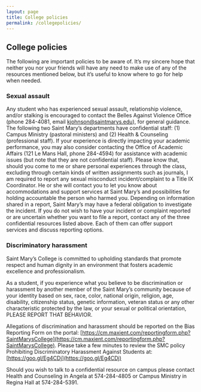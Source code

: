 ```yaml
---
layout: page
title: College policies
permalink: /collegepolicies/
---
```


## College policies

The following are important policies to be aware of. It’s my sincere hope that neither you nor your friends will have any need to make use of any of the resources mentioned below, but it’s useful to know where to go for help when needed.

### Sexual assault

Any student who has experienced sexual assault, relationship violence, and/or stalking is encouraged to contact the Belles Against Violence Office (phone 284-4081, email [kjohnson@saintmarys.edu](mailto:kjohnson@saintmarys.edu)), for general guidance. The following two Saint Mary’s departments have confidential staff: (1) Campus Ministry (pastoral ministers) and (2) Health & Counseling (professional staff). If your experience is directly impacting your academic performance, you may also consider contacting the Office of Academic Affairs (121 Le Mans Hall, phone 284-4594) for assistance with academic issues (but note that they are not confidential staff). Please know that, should you come to me or share personal experiences through the class, excluding through certain kinds of written assignments such as journals, I am required to report any sexual misconduct incident/complaint to a Title IX Coordinator. He or she will contact you to let you know about accommodations and support services at Saint Mary’s and possibilities for holding accountable the person who harmed you. Depending on information shared in a report, Saint Mary’s may have a federal obligation to investigate the incident. If you do not wish to have your incident or complaint reported or are uncertain whether you want to file a report, contact any of the three confidential resources listed above. Each of them can offer support services and discuss reporting options.

### Discriminatory harassment

Saint Mary’s College is committed to upholding standards that promote respect and human dignity in an environment that fosters academic excellence and professionalism.

As a student, if you experience what you believe to be discrimination or harassment by another member of the Saint Mary’s community because of your identity based on sex, race, color, national origin, religion, age, disability, citizenship status, genetic information, veteran status or any other characteristic protected by the law, or your sexual or political orientation, PLEASE REPORT THAT BEHAVIOR.

Allegations of discrimination and harassment should be reported on the Bias Reporting Form on the portal: [https://cm.maxient.com/reportingform.php?SaintMarysCollege](https://cm.maxient.com/reportingform.php?SaintMarysCollege). Please take a few minutes to review the SMC policy Prohibiting Discriminatory Harassment Against Students at: [https://goo.gl/Eg4CDj](https://goo.gl/Eg4CDj)

Should you wish to talk to a confidential resource on campus please contact Health and Counseling in Angela at 574-284-4805 or Campus Ministry in Regina Hall at 574-284-5391.
